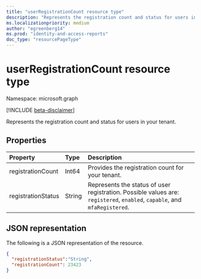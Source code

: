 ```yaml
---
title: "userRegistrationCount resource type"
description: "Represents the registration count and status for users in your tenant."
ms.localizationpriority: medium
author: "egreenberg14"
ms.prod: "identity-and-access-reports"
doc_type: "resourcePageType"
---
```


# userRegistrationCount resource type

Namespace: microsoft.graph

[!INCLUDE [beta-disclaimer](../../includes/beta-disclaimer.md)]

Represents the registration count and status for users in your tenant.

## Properties

| Property     | Type        | Description |
|:-------------|:------------|:------------|
| registrationCount | Int64 | Provides the registration count for your tenant. |
| registrationStatus | String | Represents the status of user registration. Possible values are: `registered`, `enabled`, `capable`, and `mfaRegistered`. |

## JSON representation

The following is a JSON representation of the resource.

<!-- {
  "blockType": "resource",
  "optionalProperties": [

  ],
  "@odata.type": "microsoft.graph.userRegistrationCount",
  "baseType": null
}-->

```json
{ 
  "registrationStatus":"String", 
  "registrationCount": 23423
}
```

<!-- uuid: 16cd6b66-4b1a-43a1-adaf-3a886856ed98
2019-02-04 14:57:30 UTC -->
<!-- {
  "type": "#page.annotation",
  "description": "userRegistrationCount resource",
  "keywords": "",
  "section": "documentation",
  "tocPath": ""
}-->

